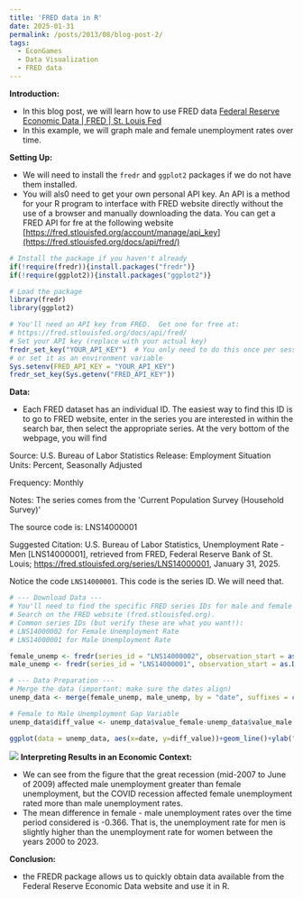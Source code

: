 ```yaml
---
title: 'FRED data in R'
date: 2025-01-31
permalink: /posts/2013/08/blog-post-2/
tags:
  - EconGames
  - Data Visualization
  - FRED data
---
```


**Introduction:**

*   In this blog post, we will learn how to use FRED data [Federal Reserve Economic Data | FRED | St. Louis Fed](https://fred.stlouisfed.org/)
*   In this example, we will graph male and female unemployment rates over time. 

**Setting Up:**

*   We will need to install the `fredr` and  `ggplot2` packages if we do not have them installed.
*   You will als0 need to get your own personal API key. An API is a method for your R program to interface with FRED website directly without the use of a browser and manually downloading the data. You can get a FRED API for fre at the following website [https://fred.stlouisfed.org/account/manage/api_key](https://fred.stlouisfed.org/docs/api/fred/)

```R
# Install the package if you haven't already
if(!require(fredr)){install.packages("fredr")}
if(!require(ggplot2)){install.packages("ggplot2")}

# Load the package
library(fredr)
library(ggplot2)

# You'll need an API key from FRED.  Get one for free at:
# https://fred.stlouisfed.org/docs/api/fred/
# Set your API key (replace with your actual key)
fredr_set_key("YOUR_API_KEY")  # You only need to do this once per session
# or set it as an environment variable
Sys.setenv(FRED_API_KEY = "YOUR_API_KEY")
fredr_set_key(Sys.getenv("FRED_API_KEY"))
```

**Data:**

*   Each FRED dataset has an individual ID. The easiest way to find this ID is to go to FRED website, enter in the series you are interested in within the search bar, then select the appropriate series. At the very bottom of the webpage, you will find

Source: U.S. Bureau of Labor Statistics  Release: Employment Situation  
Units:  Percent, Seasonally Adjusted

Frequency:  Monthly

Notes:
The series comes from the 'Current Population Survey (Household Survey)'

The source code is: LNS14000001

Suggested Citation:
U.S. Bureau of Labor Statistics, Unemployment Rate - Men [LNS14000001], retrieved from FRED, Federal Reserve Bank of St. Louis; https://fred.stlouisfed.org/series/LNS14000001, January 31, 2025.

Notice the code `LNS14000001`. This code is the series ID. We will need that.

```R
# --- Download Data ---
# You'll need to find the specific FRED series IDs for male and female unemployment.
# Search on the FRED website (fred.stlouisfed.org).
# Common series IDs (but verify these are what you want!):
# LNS14000002 for Female Unemployment Rate
# LNS14000001 for Male Unemployment Rate

female_unemp <- fredr(series_id = "LNS14000002", observation_start = as.Date("2000-01-01"), observation_end = as.Date("2023-10-01"))
male_unemp <- fredr(series_id = "LNS14000001", observation_start = as.Date("2000-01-01"), observation_end = as.Date("2023-10-01"))

# --- Data Preparation ---
# Merge the data (important: make sure the dates align)
unemp_data <- merge(female_unemp, male_unemp, by = "date", suffixes = c("_female", "_male"))

# Female to Male Unemployment Gap Variable
unemp_data$diff_value <- unemp_data$value_female-unemp_data$value_male

ggplot(data = unemp_data, aes(x=date, y=diff_value))+geom_line()+ylab("Diff. in Unemployment Rate")+theme_classic()+labs(title = "Female - Male Gender Gap in Unemployment Rates") 
```
![](https://prof-fernandez.github.io/files/unemployment.jpg)
**Interpreting Results in an Economic Context:**

*   We can see from the figure that the great recession (mid-2007 to June of 2009) affected male unemployment greater than female unemployment, but the COVID recession affected female unemployment rated more than male unemployment rates.
*   The mean difference in female - male unemployment rates over the time period considered is -0.366. That is, the unemployment rate for men is slightly higher than the unemployment rate for women between the years 2000 to 2023.

**Conclusion:**

*   the FREDR package allows us to quickly obtain data available from the Federal Reserve Economic Data website and use it in R. 


